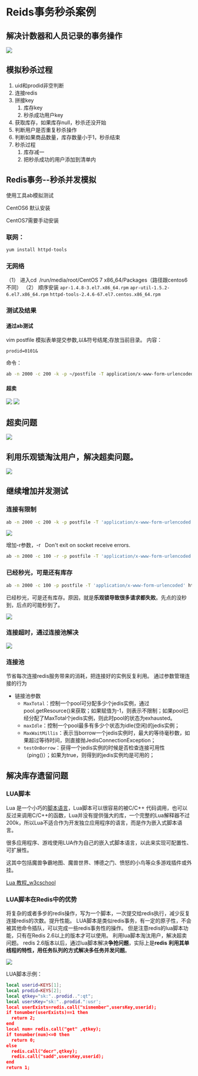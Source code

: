 # Reids事务秒杀案例

## 解决计数器和人员记录的事务操作

![](https://raw.githubusercontent.com/Swiftie13st/Figurebed/main/img/202210071557322.png)

## 模拟秒杀过程

1. uid和prodid非空判断
2. 连接redis
3. 拼接key
	1. 库存key
	2. 秒杀成功用户key
4. 获取库存，如果库存null，秒杀还没开始
5. 判断用户是否重复秒杀操作
6. 判断如果商品数量，库存数量小于1，秒杀结束
7. 秒杀过程
	1. 库存减一
	2. 把秒杀成功的用户添加到清单内


## Redis事务--秒杀并发模拟

使用工具ab模拟测试

CentOS6 默认安装

CentOS7需要手动安装

### 联网：
```bash
yum install httpd-tools
```

### 无网络

（1） 进入cd  /run/media/root/CentOS 7 x86_64/Packages（路径跟centos6不同）
（2） 顺序安装
`apr-1.4.8-3.el7.x86_64.rpm`
`apr-util-1.5.2-6.el7.x86_64.rpm`
`httpd-tools-2.4.6-67.el7.centos.x86_64.rpm `

### 测试及结果

#### 通过ab测试

vim postfile 模拟表单提交参数,以&符号结尾;存放当前目录。
内容：
```text
prodid=0101&
```

命令：
```bash
ab -n 2000 -c 200 -k -p ~/postfile -T application/x-www-form-urlencoded http://192.168.2.115:8081/Seckill/doseckill
```

#### 超卖

![](https://raw.githubusercontent.com/Swiftie13st/Figurebed/main/img/202210071604556.png)
![](https://raw.githubusercontent.com/Swiftie13st/Figurebed/main/img/202210071604938.png)



## 超卖问题

![](https://raw.githubusercontent.com/Swiftie13st/Figurebed/main/img/202210071604466.png)

## 利用乐观锁淘汰用户，解决超卖问题。

![](https://raw.githubusercontent.com/Swiftie13st/Figurebed/main/img/202210071604798.png)


## 继续增加并发测试

### 连接有限制

```bash
ab -n 2000 -c 200 -k -p postfile -T 'application/x-www-form-urlencoded' http://192.168.140.1:8080/seckill/doseckill
```

![](https://raw.githubusercontent.com/Swiftie13st/Figurebed/main/img/202210071605767.png)

增加-r参数，-r   Don't exit on socket receive errors.

```bash
ab -n 2000 -c 100 -r -p postfile -T 'application/x-www-form-urlencoded' http://192.168.140.1:8080/seckill/doseckill
```

### 已经秒光，可是还有库存

```bash
ab -n 2000 -c 100 -p postfile -T 'application/x-www-form-urlencoded' http://192.168.137.1:8080/seckill/doseckill
```

已经秒光，可是还有库存。原因，就是**乐观锁导致很多请求都失败**。先点的没秒到，后点的可能秒到了。

![](https://raw.githubusercontent.com/Swiftie13st/Figurebed/main/img/202210071606479.png)

### 连接超时，通过连接池解决

![](https://raw.githubusercontent.com/Swiftie13st/Figurebed/main/img/202210071607711.png)

### 连接池

节省每次连接redis服务带来的消耗，把连接好的实例反复利用。
通过参数管理连接的行为

- 链接池参数
	-  `MaxTotal`：控制一个pool可分配多少个jedis实例，通过pool.getResource()来获取；如果赋值为-1，则表示不限制；如果pool已经分配了MaxTotal个jedis实例，则此时pool的状态为exhausted。
	- `maxIdle`：控制一个pool最多有多少个状态为idle(空闲)的jedis实例；
	- `MaxWaitMillis`：表示当borrow一个jedis实例时，最大的等待毫秒数，如果超过等待时间，则直接抛JedisConnectionException；
	- `testOnBorrow`：获得一个jedis实例的时候是否检查连接可用性（ping()）；如果为true，则得到的jedis实例均是可用的；

## 解决库存遗留问题

### LUA脚本

Lua 是一个小巧的[脚本语言](http://baike.baidu.com/item/%E8%84%9A%E6%9C%AC%E8%AF%AD%E8%A8%80)，Lua脚本可以很容易的被C/C++ 代码调用，也可以反过来调用C/C++的函数，Lua并没有提供强大的库，一个完整的Lua解释器不过200k，所以Lua不适合作为开发独立应用程序的语言，而是作为嵌入式脚本语言。

很多应用程序、游戏使用LUA作为自己的嵌入式脚本语言，以此来实现可配置性、可扩展性。

这其中包括魔兽争霸地图、魔兽世界、博德之门、愤怒的小鸟等众多游戏插件或外挂。

[Lua 教程_w3cschool](https://www.w3cschool.cn/lua/)

### LUA脚本在Redis中的优势

将复杂的或者多步的redis操作，写为一个脚本，一次提交给redis执行，减少反复连接redis的次数。提升性能。
LUA脚本是类似redis事务，有一定的原子性，不会被其他命令插队，可以完成一些redis事务性的操作。
但是注意redis的lua脚本功能，只有在Redis 2.6以上的版本才可以使用。
利用lua脚本淘汰用户，解决超卖问题。
redis 2.6版本以后，通过lua脚本解决**争抢问题**，实际上是**redis** **利用其单线程的特性，用任务队列的方式解决多任务并发问题**。

![](https://raw.githubusercontent.com/Swiftie13st/Figurebed/main/img/202210071609688.png)

LUA脚本示例：
```lua
local userid=KEYS[1];
local prodid=KEYS[2];
local qtkey="sk:"..prodid..":qt";
local usersKey="sk:"..prodid.":usr';
local userExists=redis.call("sismember",usersKey,userid);
if tonumber(userExists)==1 then
  return 2;
end
local num= redis.call("get" ,qtkey);
if tonumber(num)<=0 then
  return 0;
else
  redis.call("decr",qtkey);
  redis.call("sadd",usersKey,userid);
end
return 1;
```